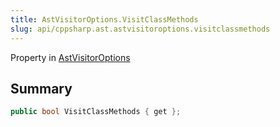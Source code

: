 ```yaml
---
title: AstVisitorOptions.VisitClassMethods
slug: api/cppsharp.ast.astvisitoroptions.visitclassmethods
---
```

Property in [AstVisitorOptions](/api/cppsharp/ast/astvisitoroptions)

## Summary



```csharp
public bool VisitClassMethods { get };
```

